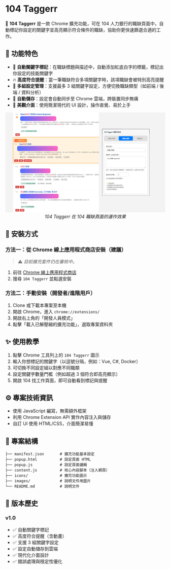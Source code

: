 # 104 Taggerr

🎯 **104 Taggerr** 是一款 Chrome 擴充功能，可在 104 人力銀行的職缺頁面中，自動標記你設定的關鍵字並高亮顯示符合條件的職缺，協助你更快速篩選合適的工作。

## 🔧 功能特色

- 🎯 **自動關鍵字標記**：在職缺標題與描述中，自動添加紅底白字的標籤，標記出你設定的技能關鍵字
- 🔥 **高度符合提醒**：當一筆職缺符合多項關鍵字時，該項職缺會被特別高亮提醒
- 📂 **多組設定管理**：支援最多 3 組關鍵字設定，方便切換職缺類型（如前端 / 後端 / 資料分析）
- 💾 **自動儲存**：設定會自動同步至 Chrome 雲端，跨裝置同步無痛
- 🎨 **美觀介面**：使用簡潔現代的 UI 設計，操作直覺、易於上手

<div align="center">
  <img src="images/demo.png" alt="104 Taggerr 功能示意圖" width="700">
  <br>
  <em>104 Taggerr 在 104 職缺頁面的運作效果</em>
</div>

## 🚀 安裝方式

### 方法一：從 Chrome 線上應用程式商店安裝（建議）
> ⚠️ *目前擴充套件仍在審核中。*
1. 前往 [Chrome 線上應用程式商店](https://chrome.google.com/webstore/)
2. 搜尋 `104 Taggerr` 並點選安裝

### 方法二：手動安裝（開發者/進階用戶）

1. Clone 或下載本專案至本機
2. 開啟 Chrome，進入 `chrome://extensions/`
3. 開啟右上角的「開發人員模式」
4. 點擊「載入已解壓縮的擴充功能」，選取專案資料夾

## ✨ 使用教學

1. 點擊 Chrome 工具列上的 `104 Taggerr` 圖示
2. 輸入你想標記的關鍵字（以逗號分隔，例如：Vue, C#, Docker）
3. 可切換不同設定組以對應不同職類
4. 設定關鍵字數量門檻（例如超過 3 個符合即高亮顯示）
5. 開啟 104 找工作頁面，即可自動看到標記與提醒

## ⚙️ 專案技術資訊

- 使用 JavaScript 編寫，無需額外框架
- 利用 Chrome Extension API 實作內容注入與儲存
- 自訂 UI 使用 HTML/CSS，介面簡潔易懂

## 📁 專案結構

```
├── manifest.json       # 擴充功能基本設定
├── popup.html          # 設定頁面 HTML
├── popup.js            # 設定頁面邏輯
├── content.js          # 核心內容腳本（注入網頁）
├── icons/              # 擴充功能圖示
├── images/             # 說明文件用圖片
└── README.md           # 說明文件
```

## 📌 版本歷史

### v1.0 

- ✅ 自動關鍵字標記
- ✅ 高度符合提醒（含動畫）
- ✅ 支援 3 組關鍵字設定
- ✅ 設定自動儲存到雲端
- ✅ 現代化介面設計
- ✅ 錯誤處理與穩定性優化


